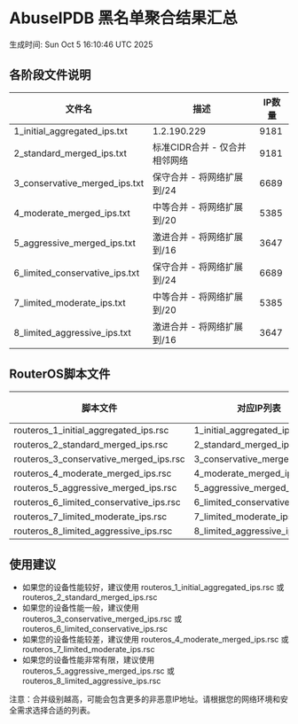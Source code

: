 # AbuseIPDB 黑名单聚合结果汇总
生成时间: Sun Oct  5 16:10:46 UTC 2025

## 各阶段文件说明

| 文件名 | 描述 | IP数量 |
|--------|------|--------|
| 1_initial_aggregated_ips.txt | 1.2.190.229 | 9181 |
| 2_standard_merged_ips.txt | 标准CIDR合并 - 仅合并相邻网络 | 9181 |
| 3_conservative_merged_ips.txt | 保守合并 - 将网络扩展到/24 | 6689 |
| 4_moderate_merged_ips.txt | 中等合并 - 将网络扩展到/20 | 5385 |
| 5_aggressive_merged_ips.txt | 激进合并 - 将网络扩展到/16 | 3647 |
| 6_limited_conservative_ips.txt | 保守合并 - 将网络扩展到/24 | 6689 |
| 7_limited_moderate_ips.txt | 中等合并 - 将网络扩展到/20 | 5385 |
| 8_limited_aggressive_ips.txt | 激进合并 - 将网络扩展到/16 | 3647 |

## RouterOS脚本文件

| 脚本文件 | 对应IP列表 | IP数量 |
|----------|------------|--------|
| routeros_1_initial_aggregated_ips.rsc | 1_initial_aggregated_ips.txt | 9181 |
| routeros_2_standard_merged_ips.rsc | 2_standard_merged_ips.txt | 9181 |
| routeros_3_conservative_merged_ips.rsc | 3_conservative_merged_ips.txt | 6689 |
| routeros_4_moderate_merged_ips.rsc | 4_moderate_merged_ips.txt | 5385 |
| routeros_5_aggressive_merged_ips.rsc | 5_aggressive_merged_ips.txt | 3647 |
| routeros_6_limited_conservative_ips.rsc | 6_limited_conservative_ips.txt | 6689 |
| routeros_7_limited_moderate_ips.rsc | 7_limited_moderate_ips.txt | 5385 |
| routeros_8_limited_aggressive_ips.rsc | 8_limited_aggressive_ips.txt | 3647 |

## 使用建议

- 如果您的设备性能较好，建议使用 routeros_1_initial_aggregated_ips.rsc 或 routeros_2_standard_merged_ips.rsc
- 如果您的设备性能一般，建议使用 routeros_3_conservative_merged_ips.rsc 或 routeros_6_limited_conservative_ips.rsc
- 如果您的设备性能较差，建议使用 routeros_4_moderate_merged_ips.rsc 或 routeros_7_limited_moderate_ips.rsc
- 如果您的设备性能非常有限，建议使用 routeros_5_aggressive_merged_ips.rsc 或 routeros_8_limited_aggressive_ips.rsc

注意：合并级别越高，可能会包含更多的非恶意IP地址。请根据您的网络环境和安全需求选择合适的列表。
